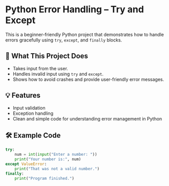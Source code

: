 # Python Error Handling – Try and Except

This is a beginner-friendly Python project that demonstrates how to handle errors gracefully using `try`, `except`, and `finally` blocks.

## 📌 What This Project Does

- Takes input from the user.
- Handles invalid input using `try` and `except`.
- Shows how to avoid crashes and provide user-friendly error messages.

## 💡 Features

- Input validation
- Exception handling
- Clean and simple code for understanding error management in Python

## 🛠️ Example Code

```python
try:
    num = int(input("Enter a number: "))
    print("Your number is:", num)
except ValueError:
    print("That was not a valid number.")
finally:
    print("Program finished.")

